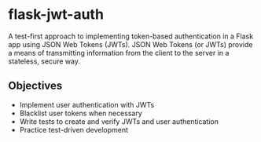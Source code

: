 # flask-jwt-auth
A test-first approach to implementing token-based authentication in a Flask app using JSON Web Tokens (JWTs). JSON Web Tokens (or JWTs) provide a means of transmitting information from the client to the server in a stateless, secure way.

## Objectives
- Implement user authentication with JWTs
- Blacklist user tokens when necessary
- Write tests to create and verify JWTs and user authentication
- Practice test-driven development
